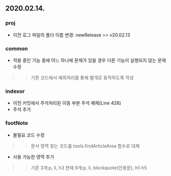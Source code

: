 2020.02.14.
---

### proj
* 이전 로그 파일의 폴더 이름 변경: newRelease >> v20.02.13

### common
* 적용 중인 기능 중에 어느 하나에 문제가 있을 경우 다른 기능이 실행되지 않는 문제 수정
>> 기존 코드에서 예외처리를 통해 별개로 동작하도록 작성

### indexor
* 이전 커밋에서 주석처리된 이동 부분 주석 해제(Line 428)
* 주석 추가

### footNote
* 불필요 코드 수정
>> 문서 영역 찾는 코드를 tools.findArticleArea 함수로 대체
* 사용 가능한 영역 추가
>> 기존 3개:p, li, h3
>> 현재 9개:p, li, blockquote(인용문), h1-h5
